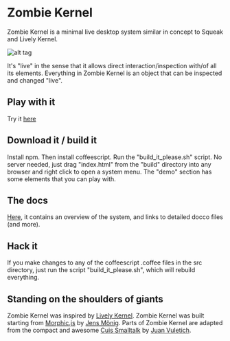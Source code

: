 Zombie Kernel
============

Zombie Kernel is a minimal live desktop system similar in concept to Squeak and Lively Kernel.

![alt tag](https://raw.github.com/davidedc/Zombie-Kernel/master/docs/other/imgs/ZombieKernelScreenshot5thSept2013.png)

It's "live" in the sense that it allows direct interaction/inspection with/of all its elements. Everything in Zombie Kernel is an object that can be inspected and changed "live".

Play with it
-------------------
Try it [here](http://davidedc.github.io/Zombie-Kernel/build/)

Download it / build it
-------------------
Install npm. Then install coffeescript. Run the "build_it_please.sh" script. No server needed, just drag "index.html" from the "build" directory into any browser and right click to open a system menu. The "demo" section has some elements that you can play with.

The docs
-------------------
[Here](http://davidedc.github.io/Zombie-Kernel/docs/index.html), it contains an overview of the system, and links to detailed docco files (and more).

Hack it
---------------------------------------------
If you make changes to any of the coffeescript .coffee files in the src directory, just run the script "build_it_please.sh", which will rebuild everything.

Standing on the shoulders of giants
-----------------------------------
Zombie Kernel was inspired by [Lively Kernel](http://www.lively-kernel.org/).
Zombie Kernel was built starting from [Morphic.js](https://github.com/jmoenig/morphic.js) by [Jens Mönig](https://twitter.com/moenig).
Parts of Zombie Kernel are adapted from the compact and awesome [Cuis Smalltalk](http://www.jvuletich.org/Cuis/Index.html) by [Juan Vuletich](http://www.jvuletich.org/).